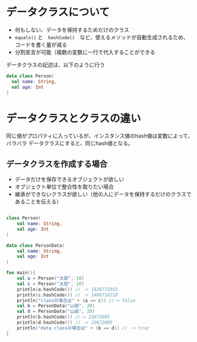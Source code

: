 # データクラスについて

- 何もしない、データを保持するためだけのクラス
- `equals()` と　`hashCode()`　など、使えるメソッドが自動生成されるため、コードを書く量が減る
- 分割宣言が可能（複数の変数に一行で代入することができる

データクラスの記述は、以下のように行う

```kotlin
data class Person(
  val name: String,
  val age: Int
)

```

# データクラスとクラスの違い

同じ値がプロパティに入っているが、インスタンス値のhash値は変数によって、バラバラ
データクラスにすると、同じhash値となる。

## データクラスを作成する場合
- データだけを保存できるオブジェクトが欲しい
- オブジェクト単位で整合性を取りたい場合
- 継承ができないクラスが欲しい（他の人にデータを保持するだけのクラスであることを伝える）

```kotlin

class Person(
    val name: String,
    val age: Int
)

data class PersonData(
    val name: String,
    val age: Int
)

fun main(){
    val a = Person("太郎", 10)
    val c = Person("太郎", 10)
    println(a.hashCode()) // -> 1826771953
    println(c.hashCode()) // -> 1406718218
    println("classの場合は" + (a == c)) //-> false
    val b = PersonData("山田", 20)
    val d = PersonData("山田", 20)
    println(b.hashCode()) //-> 23672085
    println(d.hashCode()) // -> 23672085
    println("data classの場合は" + (b == d)) // -> true
}

```


